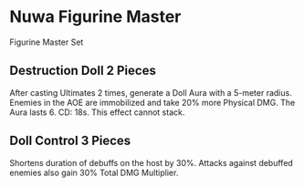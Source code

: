 # Nuwa Figurine Master

Figurine Master Set

## Destruction Doll 2 Pieces

After casting Ultimates 2 times, generate a Doll Aura with a 5-meter radius. Enemies in the AOE are immobilized and take 20% more Physical DMG. The Aura lasts 6. CD: 18s. This effect cannot stack.

## Doll Control 3 Pieces

Shortens duration of debuffs on the host by 30%. Attacks against debuffed enemies also gain 30% Total DMG Multiplier.